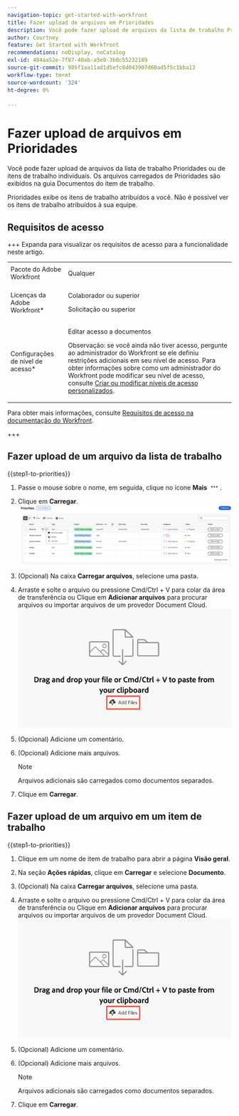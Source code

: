 ```yaml
---
navigation-topic: get-started-with-workfront
title: Fazer upload de arquivos em Prioridades
description: Você pode fazer upload de arquivos da lista de trabalho Prioridades ou de itens de trabalho individuais. Os arquivos carregados de Prioridades são exibidos na guia Documentos do item de trabalho.
author: Courtney
feature: Get Started with Workfront
recommendations: noDisplay, noCatalog
exl-id: 484aa52e-7f87-40ab-a5e9-3b0c55232189
source-git-commit: 985f1aa11ad1d5efc8d043907d60ad5f5c1bba13
workflow-type: tm+mt
source-wordcount: '324'
ht-degree: 0%

---
```


# Fazer upload de arquivos em Prioridades

Você pode fazer upload de arquivos da lista de trabalho Prioridades ou de itens de trabalho individuais. Os arquivos carregados de Prioridades são exibidos na guia Documentos do item de trabalho.

Prioridades exibe os itens de trabalho atribuídos a você. Não é possível ver os itens de trabalho atribuídos à sua equipe.

## Requisitos de acesso

+++ Expanda para visualizar os requisitos de acesso para a funcionalidade neste artigo.

<table style="table-layout:auto"> 
 <col> 
 <col> 
 <tbody> 
  <tr> 
   <td role="rowheader">Pacote do Adobe Workfront</td> 
   <td> <p>Qualquer</p> </td> 
  </tr> 
  <tr> 
   <td role="rowheader">Licenças da Adobe Workfront*</td> 
   <td> 
   <p>Colaborador ou superior</p> 
   <p>Solicitação ou superior</p> </td> 
  </tr> 
  <tr> 
   <td role="rowheader">Configurações de nível de acesso*</td> 
   <td> <p>Editar acesso a documentos</p> <p>Observação: se você ainda não tiver acesso, pergunte ao administrador do Workfront se ele definiu restrições adicionais em seu nível de acesso. Para obter informações sobre como um administrador do Workfront pode modificar seu nível de acesso, consulte <a href="../../administration-and-setup/add-users/configure-and-grant-access/create-modify-access-levels.md" class="MCXref xref">Criar ou modificar níveis de acesso personalizados</a>.</p> </td> 
  </tr> 
 </tbody> 
</table>

Para obter mais informações, consulte [Requisitos de acesso na documentação do Workfront](/help/quicksilver/administration-and-setup/add-users/access-levels-and-object-permissions/access-level-requirements-in-documentation.md).

+++

## Fazer upload de um arquivo da lista de trabalho

{{step1-to-priorities}}

1. Passe o mouse sobre o nome, em seguida, clique no ícone **Mais** ![Mais](assets/more-icon.png).
1. Clique em **Carregar**.
   ![Atualizar, registrar horário e carregar](assets/update-log-upload.png)
1. (Opcional) Na caixa **Carregar arquivos**, selecione uma pasta.
1. Arraste e solte o arquivo ou pressione Cmd/Ctrl + V para colar da área de transferência
ou
Clique em **Adicionar arquivos** para procurar arquivos ou importar arquivos de um provedor Document Cloud.
   ![Adicionar arquivos](assets/add-files.png)
1. (Opcional) Adicione um comentário.
1. (Opcional) Adicione mais arquivos.

   >[!NOTE]
   >
   >Arquivos adicionais são carregados como documentos separados.
1. Clique em **Carregar**.

## Fazer upload de um arquivo em um item de trabalho

{{step1-to-priorities}}

1. Clique em um nome de item de trabalho para abrir a página **Visão geral**.
1. Na seção **Ações rápidas**, clique em **Carregar** e selecione **Documento**.
1. (Opcional) Na caixa **Carregar arquivos**, selecione uma pasta.
1. Arraste e solte o arquivo ou pressione Cmd/Ctrl + V para colar da área de transferência
ou
Clique em **Adicionar arquivos** para procurar arquivos ou importar arquivos de um provedor Document Cloud.
   ![Adicionar arquivos](assets/add-files.png)
1. (Opcional) Adicione um comentário.
1. (Opcional) Adicione mais arquivos.

   >[!NOTE]
   >
   >Arquivos adicionais são carregados como documentos separados.
1. Clique em **Carregar**.
